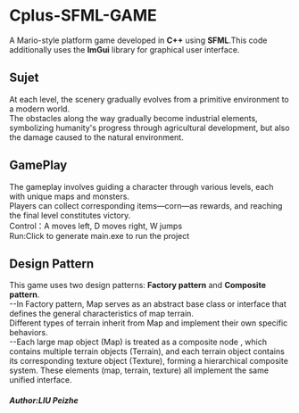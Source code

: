 # Cplus-SFML-GAME
A Mario-style platform game developed in **C++** using **SFML**.This code additionally uses the **ImGui** library for graphical user interface.
## Sujet
  At each level, the scenery gradually evolves from a primitive environment to a modern world.     
  The obstacles along the way gradually become industrial elements, symbolizing humanity's progress through agricultural development, but also the damage caused to the natural environment.    
## GamePlay
 The gameplay involves guiding a character through various levels, each with unique maps and monsters.     
 Players can collect corresponding items—corn—as rewards, and reaching the final level constitutes victory.    
 Control：A moves left, D moves right, W jumps   
 Run:Click to generate main.exe to run the project    
## Design Pattern
 This game uses two design patterns: **Factory pattern** and **Composite pattern**.    
 --In Factory pattern, Map serves as an abstract base class or interface that defines the general characteristics of map terrain.    
    Different types of terrain inherit from Map and implement their own specific behaviors.    
 --Each large map object (Map) is treated as a composite node , which contains multiple terrain objects (Terrain), 
    and each terrain object contains its corresponding texture object (Texture), forming a hierarchical composite system.
	These elements (map, terrain, texture) all implement the same unified interface.   
##### Author:LIU Peizhe
